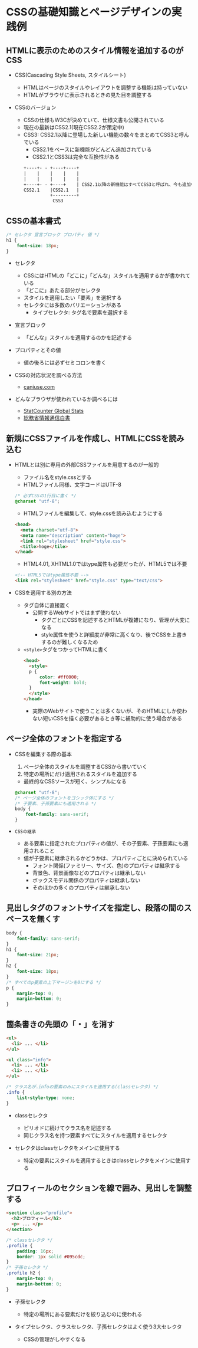 # CSSの基礎知識とページデザインの実践例

## HTMLに表示のためのスタイル情報を追加するのがCSS

* CSS(Cascading Style Sheets, スタイルシート)
  * HTMLはページのスタイルやレイアウトを調整する機能は持っていない
  * HTMLがブラウザに表示されるときの見た目を調整する

* CSSのバージョン
  * CSSの仕様もW3Cが決めていて、仕様文書も公開されている
  * 現在の最新はCSS2.1(現在CSS2.2が策定中)
  * CSS3: CSS2.1以降に登場した新しい機能の数々をまとめてCSS3と呼んでいる
    * CSS2.1をベースに新機能がどんどん追加されている
    * CSS2.1とCSS3は完全な互換性がある
    ```txt
    +----+- - +----+----+
    |    |    |    |    |
    |    |    |    |    |
    +----+- - +----+    | CSS2.1以降の新機能はすべてCSS3と呼ばれ、今も追加中
    CSS2.1    |CSS2.1   |
              +---------+
               CSS3
    ```

## CSSの基本書式

```css
/* セレクタ 宣言ブロック プロパティ 値 */
h1 {
    font-size: 18px;
}
```

* セレクタ
  * CSSにはHTMLの「どこに」「どんな」スタイルを適用するかが書かれている
  * 「どこに」あたる部分がセレクタ
  * スタイルを適用したい「要素」を選択する
  * セレクタには多数のバリエーションがある
    * タイプセレクタ: タグ名で要素を選択する

* 宣言ブロック
  * 「どんな」スタイルを適用するのかを記述する

* プロパティとその値
  * 値の後ろには必ずセミコロンを書く

* CSSの対応状況を調べる方法
  * [caniuse.com](http://caniuse.com)

* どんなブラウザが使われているか調べるには
  * [StatCounter Global Stats](http://gs.statcounter.com)
  * [総務省情報通信白書](http://www.soumu.go.jp/johotsusintokei/whitepaper)

## 新規にCSSファイルを作成し、HTMLにCSSを読み込む

* HTMLとは別に専用の外部CSSファイルを用意するのが一般的
  * ファイル名をstyle.cssとする
  * HTMLファイル同様、文字コードはUTF-8
  ```css
  /* 必ずCSSの1行目に書く */
  @charset "utf-8";
  ```
  * HTMLファイルを編集して、style.cssを読み込むようにする
  ```html
  <head>
    <meta charset="utf-8">
    <meta name="description" content="hoge">
    <link rel="stylesheet" href="style.css">
    <title>hoge</tile>
  </head>
  ```
  * HTML4.01, XHTML1.0ではtype属性も必要だったが、HTML5では不要
  ```html
  <!-- HTML5ではtype属性不要 -->
  <link rel="stylesheet" href="style.css" type="text/css">
  ```

* CSSを適用する別の方法
  * タグ自体に直接置く
    * 公開するWebサイトではまず使わない
      * タグごとにCSSを記述するとHTMLが複雑になり、管理が大変になる
      * style属性を使うと詳細度が非常に高くなり、後でCSSを上書きするのが難しくなるため
  * `<style>`タグをつかってHTMLに書く
    ```html
    <head>
      <style>
      p {
          color: #ff0000;
          font-weight: bold;
      }
      </style>
    </head>
    ```
    * 実際のWebサイトで使うことは多くないが、そのHTMLにしか使わない短いCSSを描く必要があるとき等に補助的に使う場合がある

## ページ全体のフォントを指定する

* CSSを編集する際の基本
  1. ページ全体のスタイルを調整するCSSから書いていく
  1. 特定の場所にだけ適用されるスタイルを追加する
  * 最終的なCSSソースが短く、シンプルになる
  ```css
  @charset "utf-8";
  /* ページ全体のフォントをゴシック体にする */
  /* 子要素、子孫要素にも適用される */
  body {
      font-family: sans-serif;
  }
  ```

* `CSSの継承`
  * ある要素に指定されたプロパティの値が、その子要素、子孫要素にも適用されること
  * 値が子要素に継承されるかどうかは、プロパティごとに決められている
    * フォント関係(ファミリー、サイズ、色)のプロパティは継承する
    * 背景色、背景画像などのプロパティは継承しない
    * ボックスモデル関係のプロパティは継承しない
    * そのほかの多くのプロパティは継承しない


## 見出しタグのフォントサイズを指定し、段落の間のスペースを無くす

```css
body {
    font-family: sans-serif;
}
h1 {
    font-size: 21px;
}
h2 {
    font-size: 18px;
}
/* すべてのp要素の上下マージンを0にする */
p {
    margin-top: 0;
    margin-bottom: 0;
}
```

## 箇条書きの先頭の「・」を消す

```html
<ul>
  <li> ... </li>
</ul>

<ul class="info">
  <li> ... </li>
  <li> ... </li>
</ul>
```

```css
/* クラス名が.infoの要素のみにスタイルを適用する(classセレクタ) */
.info {
    list-style-type: none;
}
```

* classセレクタ
  * ピリオドに続けてクラス名を記述する
  * 同じクラス名を持つ要素すべてにスタイルを適用するセレクタ

* セレクタはclassセレクタをメインに使用する
  * 特定の要素にスタイルを適用するときはclassセレクタをメインに使用する

## プロフィールのセクションを線で囲み、見出しを調整する

```html
<section class="profile">
  <h2>プロフィール</h2>
  <p> ... </p>
</section>
```

```css
/* classセレクタ */
.profile {
    padding: 16px;
    border: 1px solid #095cdc;
}
/* 子孫セレクタ */
.profile h2 {
    margin-top: 0;
    margin-bottom: 0;
}
```

* 子孫セレクタ
  * 特定の場所にある要素だけを絞り込むのに使われる

* タイプセレクタ、クラスセレクタ、子孫セレクタはよく使う3大セレクタ
  * CSSの管理がしやすくなる